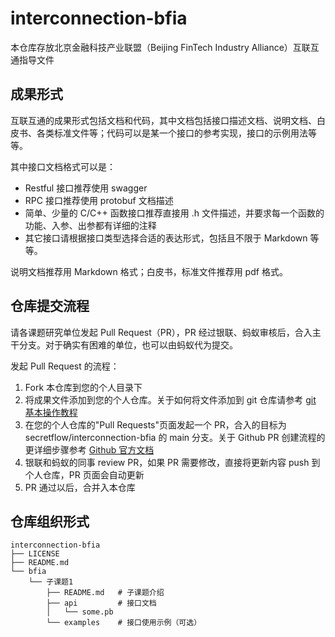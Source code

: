 # interconnection-bfia

本仓库存放北京金融科技产业联盟（Beijing FinTech Industry Alliance）互联互通指导文件

## 成果形式

互联互通的成果形式包括文档和代码，其中文档包括接口描述文档、说明文档、白皮书、各类标准文件等；代码可以是某一个接口的参考实现，接口的示例用法等等。

其中接口文档格式可以是：

 - Restful 接口推荐使用 swagger
 - RPC 接口推荐使用 protobuf 文档描述
 - 简单、少量的 C/C++ 函数接口推荐直接用 .h 文件描述，并要求每一个函数的功能、入参、出参都有详细的注释
 - 其它接口请根据接口类型选择合适的表达形式，包括且不限于 Markdown 等等。

说明文档推荐用 Markdown 格式；白皮书，标准文件推荐用 pdf 格式。

## 仓库提交流程

请各课题研究单位发起 Pull Request（PR），PR 经过银联、蚂蚁审核后，合入主干分支。对于确实有困难的单位，也可以由蚂蚁代为提交。

发起 Pull Request 的流程：

1. Fork 本仓库到您的个人目录下
2. 将成果文件添加到您的个人仓库。关于如何将文件添加到 git 仓库请参考 [git 基本操作教程](https://git-scm.com/book/zh/v2/Git-%E5%9F%BA%E7%A1%80-%E8%8E%B7%E5%8F%96-Git-%E4%BB%93%E5%BA%93)
3. 在您的个人仓库的"Pull Requests"页面发起一个 PR，合入的目标为 secretflow/interconnection-bfia 的 main 分支。关于 Github PR 创建流程的更详细步骤参考 [Github 官方文档](https://docs.github.com/en/pull-requests/collaborating-with-pull-requests/proposing-changes-to-your-work-with-pull-requests/creating-a-pull-request-from-a-fork)
4. 银联和蚂蚁的同事 review PR，如果 PR 需要修改，直接将更新内容 push 到个人仓库，PR 页面会自动更新
5. PR 通过以后，合并入本仓库


## 仓库组织形式

```
interconnection-bfia
├── LICENSE
├── README.md
└── bfia
    └── 子课题1
        ├── README.md   # 子课题介绍
        ├── api         # 接口文档
        │   └── some.pb
        └── examples    # 接口使用示例（可选）
```


